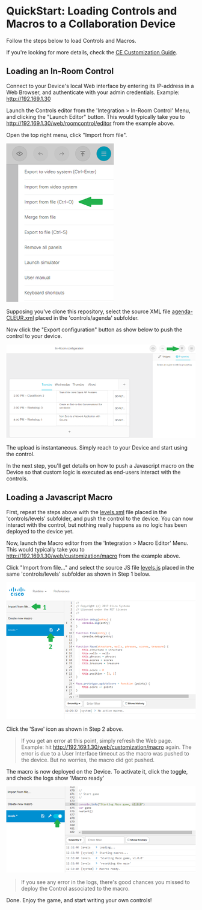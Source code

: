 # QuickStart: Loading Controls and Macros to a Collaboration Device

Follow the steps below to load Controls and Macros.

If you're looking for more details, check the [CE Customization Guide](https://www.cisco.com/c/dam/en/us/td/docs/telepresence/endpoint/ce92/sx-mx-dx-room-kit-customization-guide-ce92.pdf).


## Loading an In-Room Control

Connect to your Device's local Web interface by entering its IP-address in a Web Browser, and authenticate with your admin credentials. Example: http://192.169.1.30

Launch the Controls editor from the 'Integration > In-Room Control' Menu, and clicking the "Launch Editor" button. This would typically take you to http://192.169.1.30/web/roomcontrol/editor from the example above.

Open the top right menu, click "Import from file".

![](./img/controls-import-from-file.png)

Supposing you've clone this repository, select the source XML file [agenda-CLEUR.xml](controls/agenda/agenda-CLEUR.xml) placed in the 'controls/agenda' subfolder.

Now click the "Export configuration" button as show below to push the control to your device. 

![](./img/controls-push-to-device.png)

The upload is instantaneous.
Simply reach to your Device and start using the control.

In the next step, you'll get details on how to push a Javascript macro on the Device so that custom logic is executed as end-users interact with the controls.


## Loading a Javascript Macro

First, repeat the steps above with the [levels.xml](controls/levels/levels.xml) file placed in the 'controls/levels' subfolder, and push the control to the device.
You can now interact with the control, but nothing really happens as no logic has been deployed to the device yet.

Now, launch the Macro editor from the 'Integration > Macro Editor' Menu. This would typically take you to http://192.169.1.30/web/customization/macro from the example above.

Click "Import from file..." and select the source JS file [levels.js](controls/levels/levels.js) placed in the same 'controls/levels' subfolder as shown in Step 1 below.

![](./img/macro-import-from-file.png)

Click the 'Save' icon as shown in Step 2 above.

> If you get an error at this point, simply refresh the Web page. Example: hit http://192.169.1.30/web/customization/macro again. The  error is due to a User Interface timeout as the macro was pushed to the device. But no worries, the macro did got pushed.

The macro is now deployed on the Device.
To activate it, click the toggle, and check the logs show 'Macro ready'

![](./img/macro-activate.png)

> If you see any error in the logs, there's good chances you missed to deploy the Control associated to the macro.

Done. Enjoy the game, and start writing your own controls!
